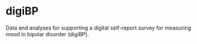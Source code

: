 # digiBP
Data and analyses for supporting a digital self-report survey for measuring mood in bipolar disorder (digiBP).
